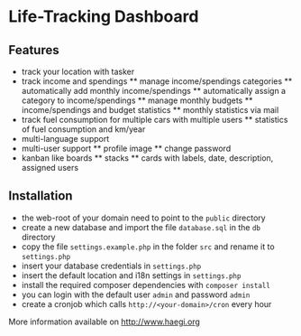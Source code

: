 # Life-Tracking Dashboard

## Features

* track your location with tasker
* track income and spendings
** manage income/spendings categories
** automatically add monthly income/spendings
** automatically assign a category to income/spendings
** manage monthly budgets
** income/spendings and budget statistics
** monthly statistics via mail
* track fuel consumption for multiple cars with multiple users 
** statistics of fuel consumption and km/year
* multi-language support
* multi-user support
** profile image
** change password
* kanban like boards 
** stacks
** cards with labels, date, description, assigned users

## Installation

* the web-root of your domain need to point to the ``public`` directory
* create a new database and import the file ``database.sql`` in the ``db`` directory
* copy the file ``settings.example.php`` in the folder ``src`` and rename it to ``settings.php``
* insert your database credentials in ``settings.php``
* insert the default location and i18n settings in ``settings.php``
* install the required composer dependencies with ``composer install``
* you can login with the default user ``admin`` and password ``admin``
* create a cronjob which calls ``http://<your-domain>/cron`` every hour


More information available on http://www.haegi.org